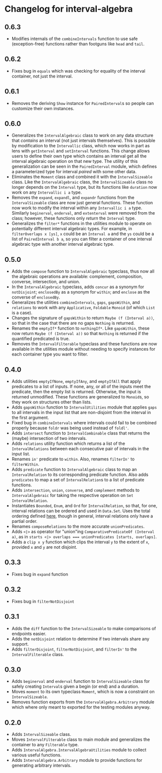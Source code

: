 # Changelog for interval-algebra

## 0.6.3

* Modifies internals of the `combineIntervals` function to use safe (exception-free) functions rather than footguns like `head` and `tail`.

## 0.6.2

* Fixes bug in `equals` which was checking for equality of the interval container, not just the interval.

## 0.6.1

* Removes the deriving `Show` instance for `PairedInterval`s so people can customize their own instances.

## 0.6.0

* Generalizes the `IntervalAlgebraic` class to work on any data structure that *contains* an interval (not just intervals themselves). This is possible by modification to the `Intervallic` class, which now works in part as lens with `getInterval` and `setInterval` functions. This change allows users to define their own type which contains an interval get all the interval algebraic operation on that new type. The utility of this generalization can be seen in the `PairedInterval` module, which defines a parameterized type for interval *paired* with some other data.
* Eliminates the `Moment` class and combined it with the `IntervalSizeable` class. Like the `IntervalAlgebraic` class, the `IntervalSizeable` class no longer depends on the `Interval` type, but its functions like `duration` now work on any `Intervallic i a` type.
* Removes the `expand`, `expandl`, and `expandr` functions from the `IntervalSizeable` class are now just general functions. These function now work to modify the interval within any `Intervallic i a` type.  Similarly `beginerval`, `enderval`, and `extenterval` were removed from the class; however, these functions only *return* the `Interval` type.
* Generalizes the `filter*` functions in the utilities module to operate on potentially different interval algebraic types. For example, in `filterOverlaps x [ys]`, `x` could be an `Interval a` and the `ys` could be a list of `PairedInterval b a`, so you can filter a container of one interval algebraic type with another interval algebraic type.

## 0.5.0

* Adds the `compose` function to `IntervalAlgebraic` typeclass, thus now all the algebraic operations are available: complement, composition, converse, intersection, and union.
* In the `IntervalAlgebraic` typeclass, adds `concur` as a synonym for `notDisjoint`; `enclosedBy` as a synonym for `within`; and `enclose` as the converse of `enclosedBy`.
* Generalizes the utilities `combineIntervals`, `gaps`, `gapsWithin`, and `relations` to work with any `Applicative`, `Foldable` `Monoid` (of which `List` is a case).
* Changes the signature of `gapsWithin` to return `Maybe (f (Interval a))`, so that in the case that there are no gaps `Nothing` is returned.
* Renames the `emptyIf*` function to `nothingIf*`. Like `gapsWithin`, these now return `Maybe (f (Interval a))` so that `Nothing` is returned if the quantified predicated is true.
* Removes the `IntervalFilterable` typeclass and these functions are now available in the utilities module without needing to specify instances for each container type you want to filter.

## 0.4.0

* Adds utilities `emptyIfNone`, `emptyIfAny`, and `emptyIfAll` that apply predicates to a list of inputs. If none, any, or all of the inputs meet the predicate, then the empty list is returned. Otherwise, the input is returned unmodified. These functions are generalized to `Monoid`s, so they work on structures other than lists.
* Adds `gapsWithin` function to `IntervalUtilities` module that applies `gaps` to all intervals in the input list that are non-disjoint from the interval in the first argument.
* Fixed bug in `combineIntervals` where intervals could fail to be combined properly because `foldr` was being used instead of `foldl'`.
* Adds `intersect` function to `IntervalCombinable` class that returns the (maybe) intersection of two intervals.
* Adds `relations` utility function which returns a list of the `IntervalRelations` between each consecutive pair of intervals in the input list.
* Renames `in'` predicate to `within`. Also, renames `filterIn'` to `filterWithin`.
* Adds `predicate` function to `IntervalAlgebraic` class to map an `IntervalRelation` to its corresponding predicate function. Also adds `predicates` to map a set of `IntervalRelation`s to a list of predicate functions.  
* Adds `intersection`, `union`, `converse`, and `complement` methods to `IntervalAlgebraic` for taking the respective operation on `Set IntervalRelation`.
* Instantiates `Bounded`, `Enum`, and `Ord` for `IntervalRelation`, so that, for one, interval relations can be ordered and used in `Data.Set`. Uses the total ordering defined [here](https://thomasalspaugh.org/pub/fnd/allen.html), though in general, interval relations only have a partial order.
* Renames `composeRelations` to the more accurate `unionPredicates`.
* Adds `<|>` as operator for "union"ing `ComparativePredicateOf (Interval a)`, as in `starts <|> overlaps === unionPredicates [starts, overlaps]`.
* Adds a `clip x y` function which clips the interval `y` to the extent of `x`, provided `x` and `y` are not disjoint.

## 0.3.3

* Fixes bug in `expand` function

## 0.3.2

* Fixes bug in `filterNotDisjoint`

## 0.3.1

* Adds the `diff` function to the `IntervalSizeable` to make comparisons of endpoints easier.
* Adds the `notDisjoint` relation to determine if two intervals share any support.
* Adds `filterDisjoint`, `filterNotDisjoint`, and `filterIn'` to the `IntervalFilterable` class.

## 0.3.0

* Adds `beginerval` and `enderval` function to `IntervalSizeable` class for safely creating `Interval`s given a begin (or end) and a duration.
* Moves `moment` to its own typeclass `Moment`, which is now a constraint on `IntervalSizeable`.
* Removes function exports from the `IntervalAlgebra.Arbitrary` module which where only meant to exported for the testing modules anyway.

## 0.2.0

* Adds `IntervalSizeable` class.
* Moves `IntervalFilterable` class to main module and generalizes the container to any `Filterable` type.
* Adds `IntervalAlgebra.IntervalAlgebraUtilities` module to collect various useful functions.
* Adds `IntervalAlgebra.Arbitrary` module to provide functions for generating arbitrary intervals.
